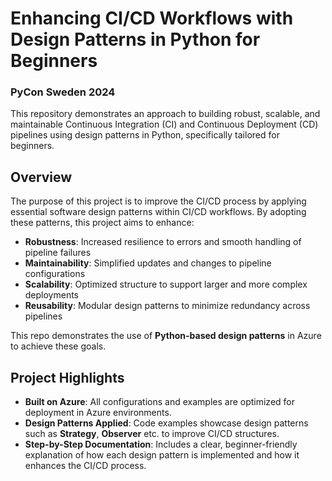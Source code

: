 # Enhancing CI/CD Workflows with Design Patterns in Python for Beginners

### PyCon Sweden 2024

This repository demonstrates an approach to building robust, scalable, and maintainable Continuous Integration (CI) and Continuous Deployment (CD) pipelines using design patterns in Python, specifically tailored for beginners.

## Overview

The purpose of this project is to improve the CI/CD process by applying essential software design patterns within CI/CD workflows. By adopting these patterns, this project aims to enhance:

- **Robustness**: Increased resilience to errors and smooth handling of pipeline failures
- **Maintainability**: Simplified updates and changes to pipeline configurations
- **Scalability**: Optimized structure to support larger and more complex deployments
- **Reusability**: Modular design patterns to minimize redundancy across pipelines

This repo demonstrates the use of **Python-based design patterns** in Azure to achieve these goals.

## Project Highlights

- **Built on Azure**: All configurations and examples are optimized for deployment in Azure environments.
- **Design Patterns Applied**: Code examples showcase design patterns such as  **Strategy**, **Observer** etc. to improve CI/CD structures.
- **Step-by-Step Documentation**: Includes a clear, beginner-friendly explanation of how each design pattern is implemented and how it enhances the CI/CD process.